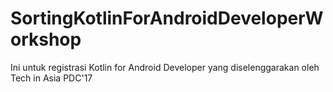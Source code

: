 # SortingKotlinForAndroidDeveloperWorkshop
Ini untuk registrasi Kotlin for Android Developer yang diselenggarakan oleh Tech in Asia PDC'17
